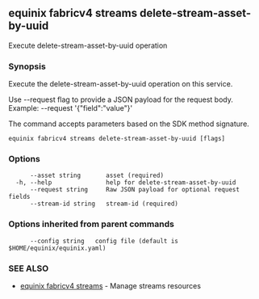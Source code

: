 ## equinix fabricv4 streams delete-stream-asset-by-uuid

Execute delete-stream-asset-by-uuid operation

### Synopsis

Execute the delete-stream-asset-by-uuid operation on this service.

Use --request flag to provide a JSON payload for the request body.
Example: --request '{"field":"value"}'

The command accepts parameters based on the SDK method signature.

```
equinix fabricv4 streams delete-stream-asset-by-uuid [flags]
```

### Options

```
      --asset string       asset (required)
  -h, --help               help for delete-stream-asset-by-uuid
      --request string     Raw JSON payload for optional request fields
      --stream-id string   stream-id (required)
```

### Options inherited from parent commands

```
      --config string   config file (default is $HOME/equinix/equinix.yaml)
```

### SEE ALSO

* [equinix fabricv4 streams](equinix_fabricv4_streams.md)	 - Manage streams resources

